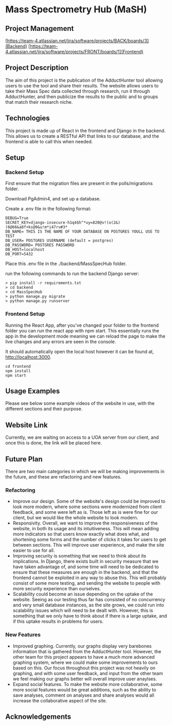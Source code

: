 # Mass Spectrometry Hub (MaSH)

## Project Management

[https://team-4.atlassian.net/jira/software/projects/BACK/boards/3](Backend)
[https://team-4.atlassian.net/jira/software/projects/FRONT/boards/1](Frontend)

## Project Description
The aim of this project is the publication of the AdductHunter tool allowing users to use the tool and share their results. The website allows users to take their Mass Spec data collected through research, run it through AdductHunter, and then publicize the results to the public and to groups that match their research niche. 

## Technologies
This project is made up of React in the frontend and Django in the backend. This allows us to create a RESTful API that links to our database, and the frontend is able to call this when needed.

## Setup
### Backend Setup
First ensure that the migration files are present in the polls/migrations folder.

Download PgAdmin4, and set up a database.

Create a .env file in the following format:
```
DEBUG=True
SECRET_KEY=django-insecure-h1q4$h^*uy=820@v!(o(2&)(6@66&a8f+ks@9&u!m*i47rv#3*
DB_NAME= THIS IS THE NAME OF YOUR DATABASE ON POSTGRES YOULL USE TO TEST
DB_USER= POSTGRES USERNAME (default = postgres)
DB_PASSWORD= POSTGRES PASSWORD
DB_HOST=localhost
DB_PORT=5432
```
Place this .env file in the ./backend/MassSpecHub folder.

run the following commands to run the backend Django server:
```
> pip install -r requirements.txt
> cd backend
> cd MassSpecHub
> python manage.py migrate
> python manage.py runserver
```

### Frontend Setup
Running the React App, after you've changed your folder to the frontend folder you can run the react app with npm start. This essentially runs the app in the development mode meaning we can reload the page to make the live changes and any errors are seen in the console.

It should automatically open the local host however it can be found at, [http://localhost:3000](http://localhost:3000).
```
cd frontend
npm install
npm start
```


## Usage Examples
Please see below some example videos of the website in use, with the different sections and their purpose. 

## Website Link
Currently, we are waiting on access to a UOA server from our client, and once this is done, the link will be placed here. 

## Future Plan
There are two main categories in which we will be making improvements in the future, and these are refactoring and new features. 

### Refactoring

- Improve our design. Some of the website's design could be improved to look more modern, where some sections were modernized from client feedback, and some were left as is. Those left as is were fine for our client, but we would like the whole website to look modern.
- Responsivity. Overall, we want to improve the responsiveness of the website, in both its usage and its intuitiveness. This will mean adding more indicators so that users know exactly what does what, and shortening some forms and the number of clicks it takes for users to get between sections. This will improve user experience, and make the site easier to use for all.
- Improving security is something that we need to think about its implications. In Django, there exists built in security measure that we have taken advantage of, and some time will need to be dedicated to ensure that these measures are enough in the backend, and that the frontend cannot be exploited in any way to abuse this. This will probably consist of some more testing, and sending the website to people with more security experience than ourselves.
- Scalability could become an issue depending on the uptake of the website. Seeing as our testing thus far has consisted of no concurrency and very small database instances, as the site grows, we could run into scalability issues which will need to be dealt with. However, this is something that we only have to think about if there is a large uptake, and if this uptake results in problems for users.

### New Features
- Improved graphing. Currently, our graphs display very barebones information that is gathered from the AdductHunter tool. However, the other team for this project appears to have a much more advanced graphing system, where we could make some improvements to ours based on this. Our focus throughout this project was not heavily on graphing, and with some user feedback, and input from the other team we feel making our graphs better will overall improve user anaylses.
- Expand social features. To make the website more collaborative, some more social features would be great additions, such as the ability to save analyses, comment on analyses and share analyses would all increase the collaborative aspect of the site. 

## Acknowledgements
